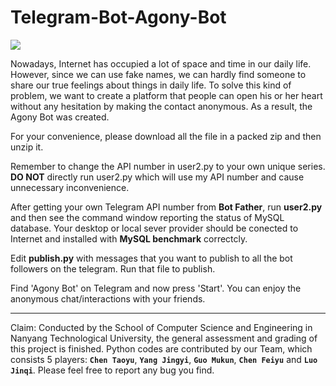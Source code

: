 # Telegram-Bot-Agony-Bot
![](https://upload.wikimedia.org/wikipedia/en/thumb/c/c6/Nanyang_Technological_University.svg/320px-Nanyang_Technological_University.svg.png)

Nowadays, Internet has occupied a lot of space and time in our daily life. However, since we can use fake names, we can hardly find someone to share our true feelings about things in daily life. To solve this kind of problem, we want to create a platform that people can open his or her heart without any hesitation by making the contact anonymous. As a result, the Agony Bot was created.

For your convenience, please download all the file in a packed zip and then unzip it. 

Remember to change the API number in user2.py to your own unique series. **__DO NOT__** directly run user2.py which will use my API number and cause unnecessary inconvenience.

After getting your own Telegram API number from **Bot Father**, run **user2.py** and then see the command window reporting the status of MySQL database. Your desktop or local sever provider should be conected to Internet and installed with **MySQL benchmark** correctcly. 

Edit **publish.py** with messages that you want to publish to all the bot followers on the telegram. Run that file to publish.

Find 'Agony Bot' on Telegram and now press 'Start'. You can enjoy the anonymous chat/interactions with your friends.

***
Claim: Conducted by the School of Computer Science and Engineering in Nanyang Technological University, the general assessment and grading of this project is finished. Python codes are contributed by our Team, which consists 5 players: **`Chen Taoyu`**, **`Yang Jingyi`**, **`Guo Mukun`**, **`Chen Feiyu`** and **`Luo Jinqi`**. Please feel free to report any bug you find. 

